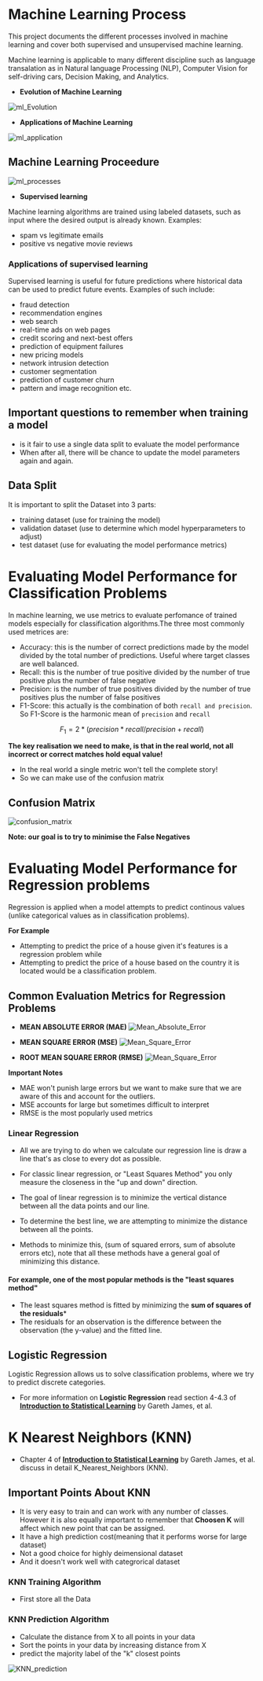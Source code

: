 # Machine Learning Process 
This project documents the different processes involved in machine learning and cover both supervised and unsupervised machine learning. 

Machine learning is applicable to many different discipline such as language transalation as in Natural language Processing (NLP), Computer Vision for self-driving cars, Decision Making, and Analytics.

- **Evolution of Machine Learning**

![ml_Evolution](./images/ai-ml-dl.png)

- **Applications of Machine Learning**

![ml_application](./images/ml_application.png) 

## Machine Learning Proceedure

![ml_processes](./images/ML_Process.png) 

- **Supervised learning**

Machine learning algorithms are trained using labeled datasets, such as input where the desired output is already known. Examples:

- spam vs legitimate emails
- positive vs negative movie reviews

### Applications of supervised learning
Supervised learning is useful for future predictions where historical data can be used to predict future events. Examples of such include:

- fraud detection 
- recommendation engines
- web search 
- real-time ads on web pages
- credit scoring and next-best offers
- prediction of equipment failures
- new pricing models
- network intrusion detection
- customer segmentation
- prediction of customer churn
- pattern and image recognition etc.

## Important questions to remember when training a model
- is it fair to use a single data split to evaluate the model performance
- When after all, there will be chance to update the model parameters again and again.

## Data Split

It is important to split the Dataset into 3 parts:
- training dataset (use for training the model)
- validation dataset (use to determine which model hyperparameters to adjust)
- test dataset (use for evaluating the model performance metrics)

# Evaluating Model Performance for Classification Problems

In machine learning, we use metrics to evaluate perfomance of trained models especially for classification algorithms.The three most commonly used metrices are:
- Accuracy: this is the number of correct predictions made by the model divided by the total number of predictions. Useful where target classes are well balanced.
- Recall: this is the number of true positive divided by the number of true positive plus the number of false negative 
- Precision: is the number of true positives divided by the number of true positives plus the number of false positives 
- F1-Score: this actually is the combination of both `recall and precision`. So F1-Score is the harmonic mean of `precision` and `recall`

$$ F_1 = 2* (precision * recall / precision + recall)  $$

**The key realisation we need to make, is that in the real world, not all incorrect or correct matches hold equal value!**

- In the real world a single metric won't tell the complete story!
- So we can make use of the confusion matrix

## Confusion Matrix

![confusion_matrix](./images/confusion_matrix2.png) 

**Note: our goal is to try to minimise the False Negatives** 

# Evaluating Model Performance for Regression problems

Regression is applied when a model attempts to predict continous values (unlike categorical values as in classification problems).

**For Example** 
- Attempting to predict the price of a house given it's features is a regression problem while
- Attempting to predict the price of a house based on the country it is located would be a classification problem.

## Common Evaluation Metrics for Regression Problems

- **MEAN ABSOLUTE ERROR (MAE)**
![Mean_Absolute_Error](./images/MAE.png)



- **MEAN SQUARE ERROR (MSE)**
![Mean_Square_Error](./images/MSE.png)



- **ROOT MEAN SQUARE ERROR (RMSE)**
![Mean_Square_Error](./images/RSM.png)
 

**Important Notes**
- MAE won't punish large errors but we want to make sure that we are aware of this and account for the outliers.
- MSE accounts for large but sometimes difficult to interpret
- RMSE is the most popularly used metrics 


### Linear Regression 

- All we are trying to do when we calculate our regression line is draw a line that's as close to every dot as possible. 
- For classic linear regression, or "Least Squares Method" you only measure the closeness in the "up and down" direction.

- The goal of linear regression is to minimize the vertical distance between all the data points and our line.

- To determine the best line, we are attempting to minimize the distance between all the points.

- Methods to minimize this, (sum of squared errors, sum of absolute errors etc), note that all these methods have a general goal of minimizing this distance.

#### For example, one of the most popular methods is the "least squares method"

- The least squares method is fitted by minimizing the **sum of squares of the residuals***
- The residuals for an observation is the difference between the observation (the y-value) and the fitted line.


## Logistic Regression

Logistic Regression allows us to solve classification problems, where we try to predict discrete categories.

- For more information on **Logistic Regression** read section 4-4.3 of **[Introduction to Statistical Learning](https://blog.princehonest.com/stat-learning/)** by Gareth James, et al.

# K Nearest Neighbors (KNN)

- Chapter 4 of **[Introduction to Statistical Learning](https://blog.princehonest.com/stat-learning/)** by Gareth James, et al. discuss in detail K_Nearest_Neighbors (KNN).

## Important Points About KNN
- It is very easy to train and can work with any number of classes. However it is also equally important to remember that **Choosen K** will affect which new point that can be assigned. 
- It have a high prediction cost(meaning that it performs worse for large dataset)
- Not a good choice for highly deimensional dataset
- And it doesn't work well with categrorical dataset

### KNN Training Algorithm 
- First store all the Data

### KNN Prediction Algorithm
- Calculate the distance from X to all points in your data 
- Sort the points in your data by increasing distance from X
- predict the majority label of the "k" closest points

![KNN_prediction](./images/KNN_1.png)




